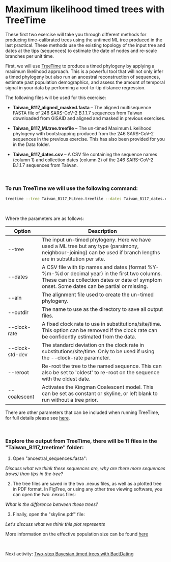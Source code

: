 # Maximum likelihood timed trees with TreeTime

These first two exercise will take you through different methods for producing time-calibrated trees using the untimed ML tree produced in the last practical. These methods use the existing topology of the input tree and dates at the tips (sequences) to estimate the date of nodes and re-scale branches per unit time.

First, we will use [TreeTime](https://treetime.readthedocs.io/en/latest/tutorials/timetree.html) to produce a timed phylogeny by applying a maximum likelihood approach. This is a powerful tool that will not only infer a timed phylogeny but also run an ancestral reconstruction of sequences, estimate past population demographics, and assess the amount of temporal signal in your data by performing a root-to-tip distance regression.

The following files will be used for this exercise:

- **Taiwan_B117_aligned_masked.fasta** – The aligned multisequence FASTA file of 246 SARS-CoV-2 B.1.1.7 sequences from Taiwan downloaded from GISAID and aligned and masked in previous exercises.

- **Taiwan_B117_MLtree.treefile** – The un-timed Maximum Likelihood phylogeny with bootstrapping produced from the 246 SARS-CoV-2 sequences in the previous exercise. This has also been provided for you in the Data folder.

- **Taiwan_B117_dates.csv** – A CSV file containing the sequence names (column 1) and collection dates (column 2) of the 246 SARS-CoV-2 B.1.1.7 sequences from Taiwan.



<br>

### To run TreeTime we will use the following command:

```bash
treetime --tree Taiwan_B117_MLtree.treefile --dates Taiwan_B117_dates.csv --aln Taiwan_B117_aligned_masked.fasta --outdir Taiwan_B117_treetime --clock-rate 0.0008 --clock-std-dev 0.0004 --reroot MN908947.3 --coalescent skyline
``` 

<br>

Where the parameters are as follows: 
 
| Option                                         | Description                                                                                                  |
|------------------------------------------------|--------------------------------------------------------------------------------------------------------------|
| --tree                       | The input un-timed phylogeny. Here we have used a ML tree but any type (parsimony, neighbour-joining) can be used if branch lengths are in substitution per site.                                                            |
| --dates                      | A CSV file with tip names and dates (format %Y-%m-%d or decimal year) in the first two columns.     These can be collection dates or date of symptom onset. Some dates can be partial or missing.                                                        |
| --aln                       | The alignment file used to create the un-timed phylogeny.                                                             |
| --outdir                       | The name to use as the directory to save all output files.                                                            |
| --clock-rate                       | A fixed clock rate to use in substitutions/site/time. This option can be removed if the clock rate can be confidently estimated from the data.                                                          |
| --clock-std-dev                       | The standard deviation on the clock rate in substitutions/site/time. Only to be used if using the --clock-rate parameter.                                                          |
| --reroot                       | Re-root the tree to the named sequence. This can also be set to 'oldest' to re-root on the sequence with the oldest date.                                                         |
| --coalescent                       | Activates the Kingman Coalescent model. This can be set as constant or skyline, or left blank to run without a tree prior.                                                       |

There are other parameters that can be included when running TreeTime, for full details please see [here](https://treetime.readthedocs.io/en/latest/tutorials/timetree.html).

<br>

### Explore the output from TreeTime, there will be 11 files in the "Taiwan_B117_treetime" folder:

1. Open "ancestral_sequences.fasta":

_Discuss what we think these sequences are, why are there more sequences (rows) than tips in the tree? <br>_

2. The tree files are saved in the two .nexus files, as well as a plotted tree in PDF format. In FigTree, or using any other tree viewing software, you can open the two .nexus files: <br>

_What is the difference between these trees? <br>_

3. Finally, open the "skyline.pdf" file: <br>

_Let's discuss what we think this plot represents <br>_


More information on the effective population size can be found [here](https://www.sciencedirect.com/topics/earth-and-planetary-sciences/effective-population-size)

<br>

Next activity: [Two-step Bayesian timed trees with BactDating](BactDating.html)
